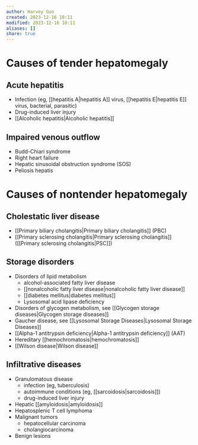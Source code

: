 ```yaml
---
author: Harvey Guo
created: 2023-12-16 10:11
modified: 2023-12-16 10:11
aliases: []
share: true
---
```


# Causes of tender hepatomegaly
## Acute hepatitis
- Infection (eg, [[hepatitis A|hepatitis A]] virus, [[hepatitis E|hepatitis E]] virus, bacterial, parasitic)
- Drug-induced liver injury
- [[Alcoholic hepatitis|Alcoholic hepatitis]]
## Impaired venous outflow
- Budd-Chiari syndrome
- Right heart failure
- Hepatic sinusoidal obstruction syndrome (SOS)
- Peliosis hepatis
# Causes of nontender hepatomegaly
## Cholestatic liver disease
- [[Primary biliary cholangitis|Primary biliary cholangitis]] (PBC)
- [[Primary sclerosing cholangitis|Primary sclerosing cholangitis]] ([[Primary sclerosing cholangitis|PSC]])
## Storage disorders
- Disorders of lipid metabolism
	- alcohol-associated fatty liver disease
	- [[nonalcoholic fatty liver disease|nonalcoholic fatty liver disease]]
	- [[diabetes mellitus|diabetes mellitus]]
	- Lysosomal acid lipase deficiency
- Disorders of glycogen metabolism, see [[Glycogen storage diseases|Glycogen storage diseases]]
- Gaucher disease, see [[Lysosomal Storage Diseases|Lysosomal Storage Diseases]]
- [[Alpha-1 antitrypsin deficiency|Alpha-1 antitrypsin deficiency]] (AAT)
- Hereditary [[hemochromatosis|hemochromatosis]]
- [[Wilson disease|Wilson disease]]
## Infiltrative diseases
- Granulomatous disease
	- infection (eg, tuberculosis)
	- autoimmune conditions (eg, [[sarcoidosis|sarcoidosis]])
	- drug-induced liver injury
- Hepatic [[amyloidosis|amyloidosis]]
- Hepatosplenic T cell lymphoma
- Malignant tumors
	- hepatocellular carcinoma
	- cholangiocarcinoma
- Benign lesions